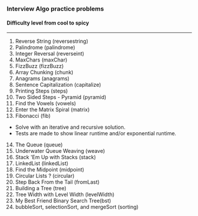 ### Interview Algo practice problems

#### Difficulty level from cool to spicy
---

1. Reverse String (reversestring)
2. Palindrome (palindrome)
3. Integer Reversal (reverseint)
4. MaxChars (maxChar)
5. FizzBuzz (fizzBuzz)
6. Array Chunking (chunk)
7. Anagrams (anagrams)
8. Sentence Capitalization (capitalize)
9. Printing Steps (steps)
10. Two Sided Steps - Pyramid (pyramid)
11. Find the Vowels (vowels)
12. Enter the Matrix Spiral (matrix)
13. Fibonacci (fib)
   - Solve with an iterative and recursive solution. 
   - Tests are made to show linear runtime and/or exponential runtime.
14. The Queue (queue)
15. Underwater Queue Weaving (weave)
16. Stack 'Em Up with Stacks (stack)
17. LinkedList (linkedList)
18. Find the Midpoint (midpoint)
19. Circular Lists ? (circular)
20. Step Back From the Tail (fromLast)
21. Building a Tree (tree)
22. Tree Width with Level Width (levelWidth)
23. My Best Friend Binary Search Tree(bst)
24. bubbleSort, selectionSort, and mergeSort (sorting)


